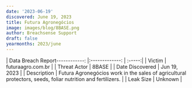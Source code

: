 ```yaml
---
date: '2023-06-19'
discovered: June 19, 2023
title: Futura Agronegócios
image: images/blog/8BASE.png
author: Breachsense Support
draft: false
yearmonths: 2023/june
---
```


| Data Breach Report------------:     |:-------------:    | :-----:|
| Victim      | futuraagro.com.br      | 
| Threat Actor      | 8BASE      | 
| Date Discovered      | Jun 19, 2023      | 
| Description      | Futura Agronegócios work in the sales of agricultural protectors, seeds, foliar nutrition and fertilizers.      | 
| Leak Size      | Unknown      | 

